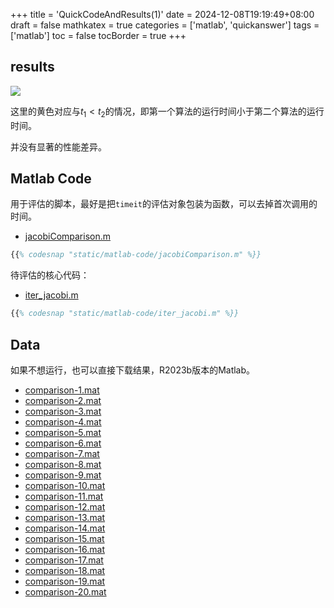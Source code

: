 +++
title = 'QuickCodeAndResults(1)'
date = 2024-12-08T19:19:49+08:00
draft = false
mathkatex = true
categories = ['matlab', 'quickanswer']
tags = ['matlab']
toc = false
tocBorder = true
+++


## results

![](/matlab-code/yellow_for_t1_le_t2.png)

这里的黄色对应与$t_1 < t_2$的情况，即第一个算法的运行时间小于第二个算法的运行时间。

并没有显著的性能差异。


## Matlab Code

用于评估的脚本，最好是把`timeit`的评估对象包装为函数，可以去掉首次调用的时间。

- [jacobiComparison.m](/matlab-code/jacobiComparison.m)


```matlab
{{% codesnap "static/matlab-code/jacobiComparison.m" %}}
```


待评估的核心代码：

- [iter_jacobi.m](/matlab-code/iter_jacobi.m)

```matlab
{{% codesnap "static/matlab-code/iter_jacobi.m" %}}
```


## Data
如果不想运行，也可以直接下载结果，R2023b版本的Matlab。

- [comparison-1.mat](/matlab-code/comparison-1.mat)
- [comparison-2.mat](/matlab-code/comparison-2.mat)
- [comparison-3.mat](/matlab-code/comparison-3.mat)
- [comparison-4.mat](/matlab-code/comparison-4.mat)
- [comparison-5.mat](/matlab-code/comparison-5.mat)
- [comparison-6.mat](/matlab-code/comparison-6.mat)
- [comparison-7.mat](/matlab-code/comparison-7.mat)
- [comparison-8.mat](/matlab-code/comparison-8.mat)
- [comparison-9.mat](/matlab-code/comparison-9.mat)
- [comparison-10.mat](/matlab-code/comparison-10.mat)
- [comparison-11.mat](/matlab-code/comparison-11.mat)
- [comparison-12.mat](/matlab-code/comparison-12.mat)
- [comparison-13.mat](/matlab-code/comparison-13.mat)
- [comparison-14.mat](/matlab-code/comparison-14.mat)
- [comparison-15.mat](/matlab-code/comparison-15.mat)
- [comparison-16.mat](/matlab-code/comparison-16.mat)
- [comparison-17.mat](/matlab-code/comparison-17.mat)
- [comparison-18.mat](/matlab-code/comparison-18.mat)
- [comparison-19.mat](/matlab-code/comparison-19.mat)
- [comparison-20.mat](/matlab-code/comparison-20.mat)